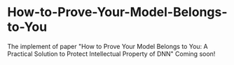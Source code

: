 # How-to-Prove-Your-Model-Belongs-to-You
The implement of paper "How to Prove Your Model Belongs to You: A Practical Solution to Protect Intellectual Property of DNN"
Coming soon!
